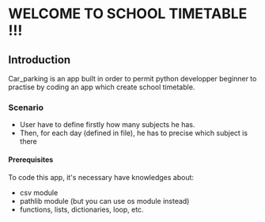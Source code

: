 # WELCOME TO SCHOOL TIMETABLE !!!


## Introduction

Car_parking is an app built in order to permit python developper beginner to practise by coding an app which create school timetable.


### Scenario

- User have to define firstly how many subjects he has.
- Then, for each day (defined in file), he has to precise which subject is there


#### Prerequisites

To code this app, it's necessary have knowledges about:

- csv module
- pathlib module (but you can use os module instead)
- functions, lists, dictionaries, loop, etc.
